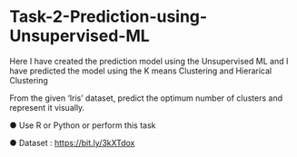 # Task-2-Prediction-using-Unsupervised-ML
Here I have created the prediction model using the Unsupervised ML and I have predicted the model using the K means Clustering and Hierarical Clustering

From the given ‘Iris’ dataset, predict the optimum number of clusters and represent it visually.

● Use R or Python or perform this task

● Dataset : https://bit.ly/3kXTdox

